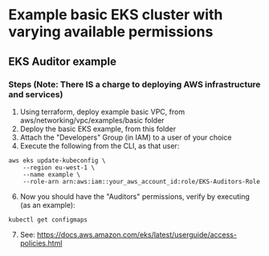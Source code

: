 # Example basic EKS cluster with varying available permissions

## EKS Auditor example

### Steps (Note: There IS a charge to deploying AWS infrastructure and services)

1. Using terraform, deploy example basic VPC, from aws/networking/vpc/examples/basic folder
2. Deploy the basic EKS example, from this folder
3. Attach the "Developers" Group (in IAM) to a user of your choice
4. Execute the following from the CLI, as that user:
```
aws eks update-kubeconfig \                                           
    --region eu-west-1 \
    --name example \
    --role-arn arn:aws:iam::your_aws_account_id:role/EKS-Auditors-Role
```
6. Now you should have the "Auditors" permissions, verify by executing (as an example):
```
kubectl get configmaps
```
7. See: https://docs.aws.amazon.com/eks/latest/userguide/access-policies.html
